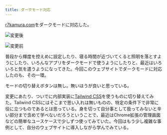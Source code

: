 ```yaml
---
title: ダークモード対応
---
```

[r7kamura.com](https://r7kamura.com/)をダークモードに対応した。

![](https://lh3.googleusercontent.com/docs/ADP-6oG7FndUfGZUGvyBwy6ZRFA3GbnS5YZeFecJ3DKXO_tzI_CyDhJ4gWKnWseYEYqn4M_YoA8twury67yzyFDlyx7vQ6Su8V0nj7njEtDa7nJ-xtDwqQHIePoXk-q7M9ExT84YjqQDBrDd7hlssDDjKdC0J5BUWnk69KjBkYgc6Gk94UGxTObhs1rhky16XTMC7-QBkeNN9-UsIVzWHZ2i2JMt7MWSmR5E-NAxY4hHqAU05LKxOraiuuMwENlL7CD-u7VFuYM9JOp3iNvLUyNf-4Avyv-UYN9Dk0KZTLx5x1B49SFF5KOdoZEbVkJdtP-WEeAy37wjA5rx7eUcozgI0njpqj9Pl6HBjPYPou0GuMZgZ1fEgCXWv6vzsiSsW3CfeQSFMVQkxHUtDhUhpXC4IUaXI-KkLkbB3-eR-J-U1YD3pG6Il8or65YnKnzByZjYiBcotK7oaMdXcvrtzI6E2XXAPT_yRgtFa-DL_EJJMDsWWmj8a0ay71qbxBbiuFsuVaC2pjAevYjP2Vredkpasqhsz7njmlP4tYMc5pwAKCWdJrk-Ib0FeXY8iR69B0A90o7rWsKI6YN_kWyNOIlLkkFfar_mo7XibKrqZlagmSozVgrPGKEZM-jlovE4Zy5_XhAhq8eC-ItkYY7qKdBA5Y5zNinwZHOvTafu6wnA7jeJcjZIw3qCVDbRml1HWlYxchINxmqSmP_pxSpxxBk6UOzCBLtz9pspTBNyDmOjiXJzUYu-WxS4TdQlMsxkpoP94HwHHvK3EoDslcw3IO8KtMbbWCktb2K5qqu-zd6lJs66676N8PeyDR_JCZl62u6U0rPvl27nwIFhnt7fzqmWr5Et4JJCg9V-lW0_84c0K1vUMzJ1LjbhzXI6HU35MvV0upRwBIsHDSG-RiSbSBn7PQDEJ9v32b4ANx7I0dLGUodNnJfsOKK0GQR2OhhRT6CAvvHhOLwNq87UjdMYTGw_RedAD53hYS7Q24FcGDvMhWowkgEE7cx9812xX9JfQoJry6MSoKPebEWpfegHYBvvN0Sb7cac98fNdWs9ne9u5VXhv6fJnqk_KkKoXG4NHi4oMFA0MImWZ1GNy5cj5Y90n5RIAl2S6Q_ByumkEqR-o5jWwiMpIYee3pN-Io1oCndi97Go2Jf2WHuBm-4rjh2s1BFnPknGPU1aCeCa6t1ps6pu07kELNHoC8fsn-GT38YEgphHcwGrgRCEj0kjdywHm_6l48YQgheI5jk5yDGh_WHVy8i1 "変更後")

![](https://lh3.googleusercontent.com/docs/ADP-6oGMEGVUm9byFWQ9PhN8gzNvJOndJYKUbfzXr94v-DqGCQ_T3cM7pHbsMotqb55W8OdZxd0BFlg8jdx7piUJ6KsdkDwMdc_eage1mI4w0hHutETJBrEqKeJSfPXUP8wNg5Gh1rP-jl0gbQT57A3S1pHhtjKPWjEYIG0nlaQRIXlALmUCHlm7MSooz6FFHvdqEQ4_FLzgZx0tw7vqwHfdFzlv7Cor6AMVQ6NVqkDIL7l1sGLgbiP4Io0M2xLeYFN8UdWlyNOciDR5Yzz5CVL0xgDHeYoWrwQeNPCOVJM2Fusa9sQ4JJpuJO7oIIhbsF_hbdlu6IzMDEkdaPe1HJsDgwyWzLZIaw6o-IO_kY4aPsAPCKh0inhwENQYXMVb8wuf4S9Vbe_QyFZhT5UTQ_XTNGBWRWWtV6Dqwhhnnap900P8F18AxZU-FiTQCUrQ4wBOvxKtyKCJwgi-QZCCfYUKQqDub_rS6w5v6YPG5dHHIEv69yTsvxrNAsg6kX66dEeEE0ogQwIKDY25XycUfvp1THBtPLQ6AxKGpYy-itOe4LZwpqcME3VIXa9sXAqQxtZGoPCjD77NQr0L4J4EQC5UXV8S8KKwuAk4L2Sty-rd24ZKWVv9MCcJbPAuP3Vnhm59Heie58RKNcKsI8N_maHNsoGHxrJFL2_wAhNNL0_XvxPdxcJ48XLYI5bLIVCoPu7zkx7jwdCPWiXg8m8B0yUf6jehx28UAnoD3cUNZ1gdLXtAP-BvWKbdqF34DXkVVaZpcG8RsdBvEsCvri1PDFmRz-PxVG5nnS12hB52DlEzBR1aIp2vLpSslTOKGDbTi16oSmZrUdzIZ-E_3uEnSpdf3s7zLxSrJIWfyXB_1uEk4_-LEkqTRDg0cjPGoD4ug06iVMxfm1mr6mxW_E2ASXfLRfvwC65nfxVQSBssxyA12ZR1rX_pxgj6QgJLsqJBVeI0JhkNkGDta7vXM_0vMw8t1ffJJnsRXwzmK8RmywHJg0IxoiaRUF-LZdQtSewkn43oPP_evgOMoX6jNOQwsMzGgXDWwvc98LniAS_rEk2q7HMwwjCmVjNR2BlGTNNCPotfUU7aUQIRmgwrWsU-tPqjRZs7aA00ZRFXHgumRnH1Y87QQj9_IXsbIM-9A-72VIK-KNrS_EdWS8u8kGK8k_r0Ir4wVja6cOjzvNtQRTw8sEDqnx5Dqi8R51KeC1xMXoBjnNvemrnFE1WtdKNw-448Vtq7rzrMLkmExyZlbI-HQcWndJ-K "変更前")

普段から輝度を控えめに設定したり、寝る時間が近づいてくると照明を落とすようにしたり、いろんなアプリをダークモードで使うようにしたりと、最近はいろいろと気を遣うようになってきた。今回このウェブサイトでダークモードに対応したのも、その一環。

モードの切り替えボタンは無し。無いほうが良いと思っている。

変更にあたり、ついでに内部実装に[Tailwind CSS](https://tailwindcss.com/)を使うものに切り替えてみた。Tailwind CSSにはそこまで思い入れは無いものの、特定の条件下で非常に役に立つものであるとは思っている。身を切って自分事として扱ってみないと辛い部分まで含めて学べないだろうということで、最近はChrome拡張の管理画面などの簡単なユースケースで少しずつ使ってみていた。今回はもう少し複雑な事例として、自分のウェブサイトに導入しながら学んでみている。
